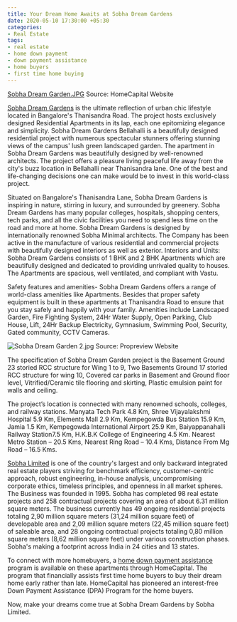 ```yaml
---
title: Your Dream Home Awaits at Sobha Dream Gardens
date: 2020-05-10 17:30:00 +05:30
categories:
- Real Estate
tags:
- real estate
- home down payment
- down payment assistance
- home buyers
- first time home buying
---
```


[Sobha Dream Garden.JPG](/uploads/Sobha%20Dream%20Garden.JPG)
Source: HomeCapital Website

[Sobha Dream Gardens](https://homecapital.in/property/338/dream-gardens-1-bhk) is the ultimate reflection of urban chic lifestyle located in Bangalore's Thanisandra Road. The project hosts exclusively designed Residential Apartments in its lap, each one epitomizing elegance and simplicity. Sobha Dream Gardens Bellahalli is a beautifully designed residential project with numerous spectacular stunners offering stunning views of the campus' lush green landscaped garden. The apartment in Sobha Dream Gardens was beautifully designed by well-renowned architects. The project offers a pleasure living peaceful life away from the city's buzz location in Bellahalli near Thanisandra lane. One of the best and life-changing decisions one can make would be to invest in this world-class project.

Situated on Bangalore's Thanisandra Lane, Sobha Dream Gardens is inspiring in nature, stirring in luxury, and surrounded by greenery. Sobha Dream Gardens has many popular colleges, hospitals, shopping centers, tech parks, and all the civic facilities you need to spend less time on the road and more at home. Sobha Dream Gardens is designed by internationally renowned Sobha Minimal architects. The Company has been active in the manufacture of various residential and commercial projects with beautifully designed interiors as well as exterior. Interiors and Units:  Sobha Dream Gardens consists of 1 BHK and 2 BHK Apartments which are beautifully designed and dedicated to providing unrivaled quality to houses. The Apartments are spacious, well ventilated, and compliant with Vastu.

Safety features and amenities- Sobha Dream Gardens offers a range of world-class amenities like Apartments. Besides that proper safety equipment is built in these apartments at Thanisandra Road to ensure that you stay safely and happily with your family. Amenities include Landscaped Garden, Fire Fighting System, 24Hr Water Supply, Open Parking, Club House, Lift, 24Hr Backup Electricity, Gymnasium, Swimming Pool, Security, Gated community, CCTV Cameras.

![Sobha Dream Garden 2.jpg](/uploads/Sobha%20Dream%20Garden%202.jpg)
Source: Propreview Website

The specification of Sobha Dream Garden project is the Basement Ground 23 storied RCC structure for Wing 1 to 9, Two Basements Ground 17 storied RCC structure for wing 10, Covered car parks in Basement and Ground floor level, Vitrified/Ceramic tile flooring and skirting, Plastic emulsion paint for walls and ceiling.

The project’s location is connected with many renowned schools, colleges, and railway stations. Manyata Tech Park 4.8 Km, Shree Vijayalakshmi Hospital 5.9 Km, Elements Mall 2.9 Km, Kempegowda Bus Station 15.9 Km, Jamia 1.5 Km, Kempegowda International Airport 25.9 Km, Baiyappanahalli Railway Station7.5 Km, H.K.B.K College of Engineering 4.5 Km. Nearest Metro Station – 20.5 Kms, Nearest Ring Road – 10.4 Kms, Distance From Mg Road – 16.5 Kms.

[Sobha Limited](https://homecapital.in/offering) is one of the country's largest and only backward integrated real estate players striving for benchmark efficiency, customer-centric approach, robust engineering, in-house analysis, uncompromising corporate ethics, timeless principles, and openness in all market spheres. The Business was founded in 1995. Sobha has completed 98 real estate projects and 258 contractual projects covering an area of about 6.31 million square meters. The business currently has 49 ongoing residential projects totaling 2,90 million square meters (31,24 million square feet) of developable area and 2,09 million square meters (22,45 million square feet) of saleable area, and 28 ongoing contractual projects totaling 0,80 million square meters (8,62 million square feet) under various construction phases. Sobha's making a footprint across India in 24 cities and 13 states.

To connect with more homebuyers, a [home down payment assistance](https://homecapital.in) program is available on these apartments through HomeCapital. The program that financially assists first time home buyers to buy their dream home early rather than late. HomeCapital has pioneered an interest-free Down Payment Assistance (DPA) Program for the home buyers.

Now, make your dreams come true at Sobha Dream Gardens by Sobha Limited.
